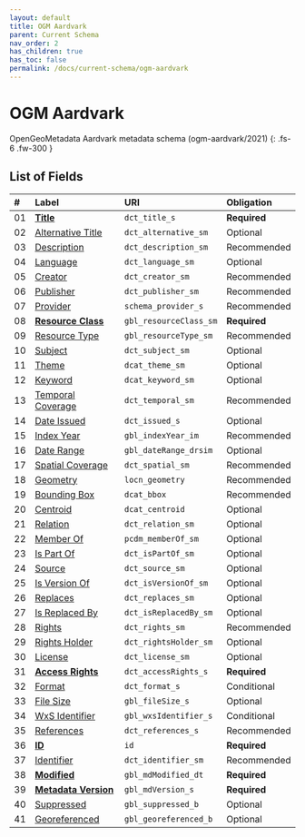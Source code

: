 ```yaml
---
layout: default
title: OGM Aardvark
parent: Current Schema
nav_order: 2
has_children: true
has_toc: false
permalink: /docs/current-schema/ogm-aardvark
---
```


# OGM Aardvark

OpenGeoMetadata Aardvark metadata schema (ogm-aardvark/2021)
{: .fs-6 .fw-300 }


## List of Fields

| #  | Label                                                   | URI                    | Obligation  |
|:---|:--------------------------------------------------------|:-----------------------|:------------|
| 01 | **[Title](ogm-aardvark/title)**                       | `dct_title_s`          | <span class="text-red-300">**Required**</span> |
| 02 | [Alternative Title](ogm-aardvark/alternative-title)   | `dct_alternative_sm`   | Optional    |
| 03 | [Description](ogm-aardvark/description)               | `dct_description_sm`   | Recommended |
| 04 | [Language](ogm-aardvark/language)                     | `dct_language_sm`      | Optional    |
| 05 | [Creator](ogm-aardvark/creator)                       | `dct_creator_sm`       | Recommended |
| 06 | [Publisher](ogm-aardvark/publisher)                   | `dct_publisher_sm`     | Recommended |
| 07 | [Provider](ogm-aardvark/provider)                     | `schema_provider_s`    | Recommended |
| 08 | **[Resource Class](ogm-aardvark/resource-class)**     | `gbl_resourceClass_sm` | <span class="text-red-300">**Required**</span> |
| 09 | [Resource Type](ogm-aardvark/resource-type)           | `gbl_resourceType_sm`  | Recommended |
| 10 | [Subject](ogm-aardvark/subject)                       | `dct_subject_sm`       | Optional    |
| 11 | [Theme](ogm-aardvark/theme)                           | `dcat_theme_sm`        | Optional    |
| 12 | [Keyword](ogm-aardvark/keyword)                       | `dcat_keyword_sm`      | Optional    |
| 13 | [Temporal Coverage](ogm-aardvark/temporal-coverage)   | `dct_temporal_sm`      | Recommended |
| 14 | [Date Issued](ogm-aardvark/date-issued)               | `dct_issued_s`         | Optional    |
| 15 | [Index Year](ogm-aardvark/index-year)                 | `gbl_indexYear_im`     | Recommended |
| 16 | [Date Range](ogm-aardvark/date-range)                 | `gbl_dateRange_drsim`  | Optional    |
| 17 | [Spatial Coverage](ogm-aardvark/spatial-coverage)     | `dct_spatial_sm`       | Recommended |
| 18 | [Geometry](ogm-aardvark/geometry)                     | `locn_geometry`        | Recommended |
| 19 | [Bounding Box](ogm-aardvark/bounding-box)             | `dcat_bbox`            | Recommended |
| 20 | [Centroid](ogm-aardvark/centroid)                     | `dcat_centroid`        | Optional    |
| 21 | [Relation](ogm-aardvark/relation)                     | `dct_relation_sm`      | Optional    |
| 22 | [Member Of](ogm-aardvark/member-of)                   | `pcdm_memberOf_sm`     | Optional    |
| 23 | [Is Part Of](ogm-aardvark/is-part-of)                 | `dct_isPartOf_sm`      | Optional    |
| 24 | [Source](ogm-aardvark/source)                         | `dct_source_sm`        | Optional    |
| 25 | [Is Version Of](ogm-aardvark/is-version-of)           | `dct_isVersionOf_sm`   | Optional    |
| 26 | [Replaces](ogm-aardvark/replaces)                     | `dct_replaces_sm`      | Optional    |
| 27 | [Is Replaced By](ogm-aardvark/is-replaced-by)         | `dct_isReplacedBy_sm`  | Optional    |
| 28 | [Rights](ogm-aardvark/rights)                         | `dct_rights_sm`        | Recommended |
| 29 | [Rights Holder](ogm-aardvark/rights-holder)           | `dct_rightsHolder_sm`  | Optional    |
| 30 | [License](ogm-aardvark/license)                       | `dct_license_sm`       | Optional    |
| 31 | **[Access Rights](ogm-aardvark/access-rights)**       | `dct_accessRights_s`   | <span class="text-red-300">**Required**</span> |
| 32 | [Format](ogm-aardvark/format)                         | `dct_format_s`         | Conditional |
| 33 | [File Size](ogm-aardvark/file-size)                   | `gbl_fileSize_s`       | Optional    |
| 34 | [WxS Identifier](ogm-aardvark/wxs-identifier)         | `gbl_wxsIdentifier_s`  | Conditional |
| 35 | [References](ogm-aardvark/references)                 | `dct_references_s`     | Recommended |
| 36 | **[ID](ogm-aardvark/id)**                             | `id`                   | <span class="text-red-300">**Required**</span> |
| 37 | [Identifier](ogm-aardvark/identifier)                 | `dct_identifier_sm`    | Recommended |
| 38 | **[Modified](ogm-aardvark/modified)**                 | `gbl_mdModified_dt`    | <span class="text-red-300">**Required**</span> |
| 39 | **[Metadata Version](ogm-aardvark/metadata-version)** | `gbl_mdVersion_s`      | <span class="text-red-300">**Required**</span> |
| 40 | [Suppressed](ogm-aardvark/suppressed)                 | `gbl_suppressed_b`     | Optional    |
| 41 | [Georeferenced](ogm-aardvark/georeferenced)           | `gbl_georeferenced_b`  | Optional    |

